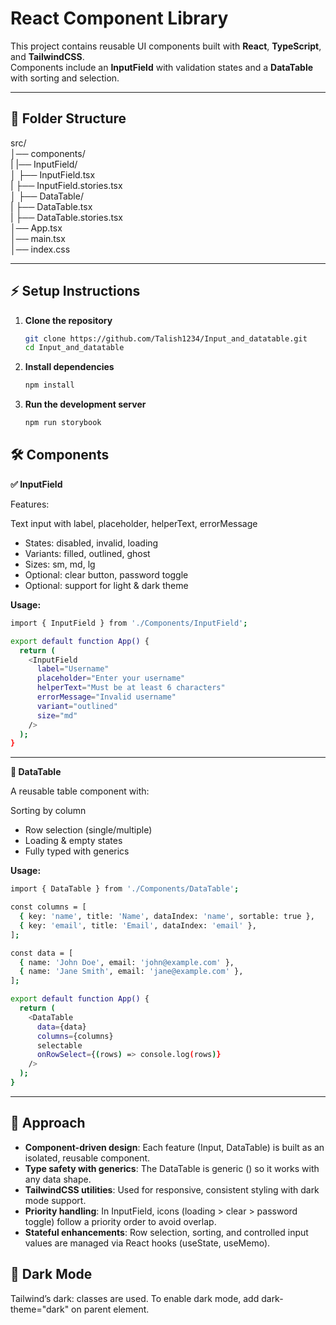 # React Component Library

This project contains reusable UI components built with **React**, **TypeScript**, and **TailwindCSS**.  
Components include an **InputField** with validation states and a **DataTable** with sorting and selection.

---

## 📂 Folder Structure
src/<br>
│── components/<br>
| |── InputField/<br>
│     ├── InputField.tsx<br>
|     ├── InputField.stories.tsx<br>
│ ├── DataTable/<br>
|     ├── DataTable.tsx<br>
|     ├── DataTable.stories.tsx<br>
│── App.tsx<br>
│── main.tsx<br>
│── index.css<br>

---

## ⚡ Setup Instructions

1. **Clone the repository**
   ```bash
   git clone https://github.com/Talish1234/Input_and_datatable.git
   cd Input_and_datatable
   ```
   
2. **Install dependencies**
   ```bash
   npm install
   ```
   
3. **Run the development server**
   ```bash
   npm run storybook
   ```

## 🛠 Components
**✅ InputField**

Features:

Text input with label, placeholder, helperText, errorMessage

- States: disabled, invalid, loading
- Variants: filled, outlined, ghost
- Sizes: sm, md, lg
- Optional: clear button, password toggle
- Optional: support for light & dark theme

**Usage:**
```bash
import { InputField } from './Components/InputField';

export default function App() {
  return (
    <InputField
      label="Username"
      placeholder="Enter your username"
      helperText="Must be at least 6 characters"
      errorMessage="Invalid username"
      variant="outlined"
      size="md"
    />
  );
}

```
---
**🔹 DataTable**

A reusable table component with:

Sorting by column

- Row selection (single/multiple)
- Loading & empty states
- Fully typed with generics
  
**Usage:**
```bash
import { DataTable } from './Components/DataTable';

const columns = [
  { key: 'name', title: 'Name', dataIndex: 'name', sortable: true },
  { key: 'email', title: 'Email', dataIndex: 'email' },
];

const data = [
  { name: 'John Doe', email: 'john@example.com' },
  { name: 'Jane Smith', email: 'jane@example.com' },
];

export default function App() {
  return (
    <DataTable
      data={data}
      columns={columns}
      selectable
      onRowSelect={(rows) => console.log(rows)}
    />
  );
}

```
---

## 🧠 Approach

- **Component-driven design**: Each feature (Input, DataTable) is built as an isolated, reusable component.
- **Type safety with generics**: The DataTable is generic (<T>) so it works with any data shape.
- **TailwindCSS utilities**: Used for responsive, consistent styling with dark mode support.
- **Priority handling**: In InputField, icons (loading > clear > password toggle) follow a priority order to avoid overlap.
- **Stateful enhancements**: Row selection, sorting, and controlled input values are managed via React hooks (useState, useMemo).

## 🌙 Dark Mode

Tailwind’s dark: classes are used. To enable dark mode, add dark-theme="dark" on parent element.
